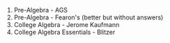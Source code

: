 
1. Pre-Algebra - AGS
2. Pre-Algebra - Fearon's (better but without answers)
3. College Algebra - Jerome Kaufmann
4. College Algebra Essentials - Blitzer


